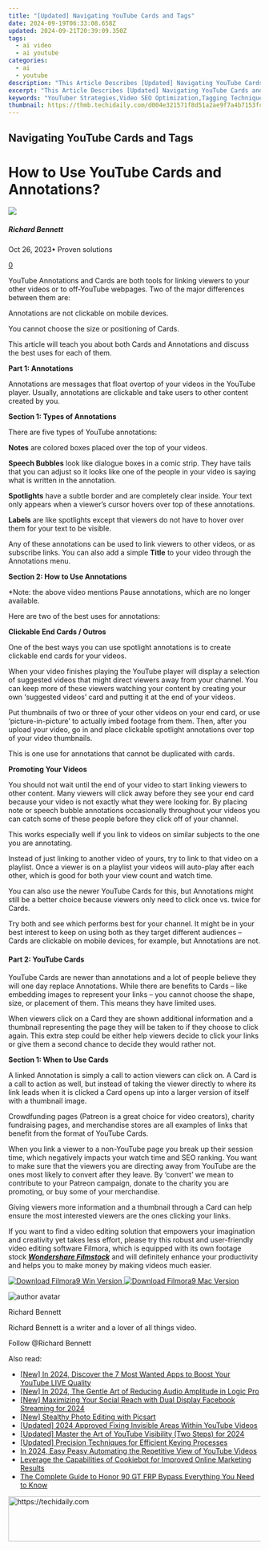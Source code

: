 ```yaml
---
title: "[Updated] Navigating YouTube Cards and Tags"
date: 2024-09-19T06:33:08.658Z
updated: 2024-09-21T20:39:09.350Z
tags:
  - ai video
  - ai youtube
categories:
  - ai
  - youtube
description: "This Article Describes [Updated] Navigating YouTube Cards and Tags"
excerpt: "This Article Describes [Updated] Navigating YouTube Cards and Tags"
keywords: "YouTuber Strategies,Video SEO Optimization,Tagging Techniques,Content Discovery on YouTube,Engaging YouTube Metadata,Cards in Video Marketing,Keywords for YouTube Videos"
thumbnail: https://thmb.techidaily.com/d004e321571f8d51a2ae9f7a4b7153fccec7b768f103127dc57e6f31d9323935.jpg
---
```


## Navigating YouTube Cards and Tags

# How to Use YouTube Cards and Annotations?

![](https://images.wondershare.com/filmora/article-images/richard-bennett.jpg)

##### Richard Bennett

 Oct 26, 2023• Proven solutions

[0](#commentsBoxSeoTemplate)

YouTube Annotations and Cards are both tools for linking viewers to your other videos or to off-YouTube webpages. Two of the major differences between them are:

Annotations are not clickable on mobile devices.

You cannot choose the size or positioning of Cards.

This article will teach you about both Cards and Annotations and discuss the best uses for each of them.

**Part 1: Annotations**

Annotations are messages that float overtop of your videos in the YouTube player. Usually, annotations are clickable and take users to other content created by you.

**Section 1: Types of Annotations**

There are five types of YouTube annotations:

**Notes** are colored boxes placed over the top of your videos.

**Speech Bubbles** look like dialogue boxes in a comic strip. They have tails that you can adjust so it looks like one of the people in your video is saying what is written in the annotation.

**Spotlights** have a subtle border and are completely clear inside. Your text only appears when a viewer’s cursor hovers over top of these annotations.

**Labels** are like spotlights except that viewers do not have to hover over them for your text to be visible.

Any of these annotations can be used to link viewers to other videos, or as subscribe links. You can also add a simple **Title** to your video through the Annotations menu.

**Section 2: How to Use Annotations**

\*Note: the above video mentions Pause annotations, which are no longer available.

Here are two of the best uses for annotations:

**Clickable End Cards / Outros**

One of the best ways you can use spotlight annotations is to create clickable end cards for your videos.

When your video finishes playing the YouTube player will display a selection of suggested videos that might direct viewers away from your channel. You can keep more of these viewers watching your content by creating your own ‘suggested videos’ card and putting it at the end of your videos.

Put thumbnails of two or three of your other videos on your end card, or use ‘picture-in-picture’ to actually imbed footage from them. Then, after you upload your video, go in and place clickable spotlight annotations over top of your video thumbnails.

This is one use for annotations that cannot be duplicated with cards.

**Promoting Your Videos**

You should not wait until the end of your video to start linking viewers to other content. Many viewers will click away before they see your end card because your video is not exactly what they were looking for. By placing note or speech bubble annotations occasionally throughout your videos you can catch some of these people before they click off of your channel.

This works especially well if you link to videos on similar subjects to the one you are annotating.

Instead of just linking to another video of yours, try to link to that video on a playlist. Once a viewer is on a playlist your videos will auto-play after each other, which is good for both your view count and watch time.

You can also use the newer YouTube Cards for this, but Annotations might still be a better choice because viewers only need to click once vs. twice for Cards.

Try both and see which performs best for your channel. It might be in your best interest to keep on using both as they target different audiences – Cards are clickable on mobile devices, for example, but Annotations are not.

#### **Part 2: YouTube Cards**

YouTube Cards are newer than annotations and a lot of people believe they will one day replace Annotations. While there are benefits to Cards – like embedding images to represent your links – you cannot choose the shape, size, or placement of them. This means they have limited uses.

When viewers click on a Card they are shown additional information and a thumbnail representing the page they will be taken to if they choose to click again. This extra step could be either help viewers decide to click your links or give them a second chance to decide they would rather not.

**Section 1: When to Use Cards**

A linked Annotation is simply a call to action viewers can click on. A Card is a call to action as well, but instead of taking the viewer directly to where its link leads when it is clicked a Card opens up into a larger version of itself with a thumbnail image.

Crowdfunding pages (Patreon is a great choice for video creators), charity fundraising pages, and merchandise stores are all examples of links that benefit from the format of YouTube Cards.

When you link a viewer to a non-YouTube page you break up their session time, which negatively impacts your watch time and SEO ranking. You want to make sure that the viewers you are directing away from YouTube are the ones most likely to convert after they leave. By ‘convert’ we mean to contribute to your Patreon campaign, donate to the charity you are promoting, or buy some of your merchandise.

Giving viewers more information and a thumbnail through a Card can help ensure the most interested viewers are the ones clicking your links.

If you want to find a video editing solution that empowers your imagination and creativity yet takes less effort, please try this robust and user-friendly video editing software Filmora, which is equipped with its own footage stock **_[Wondershare Filmstock](https://www.filmstocks.com/?fs%5Fchannel=ws)_** and will definitely enhance your productivity and helps you to make money by making videos much easier.

[![Download Filmora9 Win Version](https://images.wondershare.com/filmora/guide/download-btn-win.jpg) ](https://tools.techidaily.com/wondershare/filmora/download/) [![Download Filmora9 Mac Version](https://images.wondershare.com/filmora/guide/download-btn-mac.jpg) ](https://tools.techidaily.com/wondershare/filmora/download/)

![author avatar](https://images.wondershare.com/filmora/article-images/richard-bennett.jpg)

Richard Bennett

Richard Bennett is a writer and a lover of all things video.

Follow @Richard Bennett

<ins class="adsbygoogle"
     style="display:block"
     data-ad-format="autorelaxed"
     data-ad-client="ca-pub-7571918770474297"
     data-ad-slot="1223367746"></ins>

<ins class="adsbygoogle"
     style="display:block"
     data-ad-client="ca-pub-7571918770474297"
     data-ad-slot="8358498916"
     data-ad-format="auto"
     data-full-width-responsive="true"></ins>

<span class="atpl-alsoreadstyle">Also read:</span>
<div><ul>
<li><a href="https://youtube-tips.techidaily.com/n-2024-discover-the-7-most-wanted-apps-to-boost-your-youtube-live-quality/"><u>[New] In 2024, Discover the 7 Most Wanted Apps to Boost Your YouTube LIVE Quality</u></a></li>
<li><a href="https://article-knowledge.techidaily.com/new-in-2024-the-gentle-art-of-reducing-audio-amplitude-in-logic-pro/"><u>[New] In 2024, The Gentle Art of Reducing Audio Amplitude in Logic Pro</u></a></li>
<li><a href="https://facebook-video-recording.techidaily.com/new-maximizing-your-social-reach-with-dual-display-facebook-streaming-for-2024/"><u>[New] Maximizing Your Social Reach with Dual Display Facebook Streaming for 2024</u></a></li>
<li><a href="https://extra-guidance.techidaily.com/new-stealthy-photo-editing-with-picsart/"><u>[New] Stealthy Photo Editing with Picsart</u></a></li>
<li><a href="https://youtube-tips.techidaily.com/ed-2024-approved-fixing-invisible-areas-within-youtube-videos/"><u>[Updated] 2024 Approved Fixing Invisible Areas Within YouTube Videos</u></a></li>
<li><a href="https://youtube-tips.techidaily.com/ed-master-the-art-of-youtube-visibility-two-steps-for-2024/"><u>[Updated] Master the Art of YouTube Visibility (Two Steps) for 2024</u></a></li>
<li><a href="https://youtube-tips.techidaily.com/ed-precision-techniques-for-efficient-keying-processes/"><u>[Updated] Precision Techniques for Efficient Keying Processes</u></a></li>
<li><a href="https://youtube-lab.techidaily.com/24-easy-peasy-automating-the-repetitive-view-of-youtube-videos/"><u>In 2024, Easy Peasy Automating the Repetitive View of YouTube Videos</u></a></li>
<li><a href="https://data-safeguard.techidaily.com/leverage-the-capabilities-of-cookiebot-for-improved-online-marketing-results/"><u>Leverage the Capabilities of Cookiebot for Improved Online Marketing Results</u></a></li>
<li><a href="https://android-frp.techidaily.com/the-complete-guide-to-honor-90-gt-frp-bypass-everything-you-need-to-know-by-drfone-android/"><u>The Complete Guide to Honor 90 GT FRP Bypass Everything You Need to Know</u></a></li>
</ul></div>

<!-- affiliate ads begin -->
<a href="https://aligracehair.sjv.io/c/5597632/1925549/19272" target="_top" id="1925549">
  <img src="//a.impactradius-go.com/display-ad/19272-1925549" border="0" alt="https://techidaily.com" width="728" height="90"/>
</a>
<img height="0" width="0" src="https://aligracehair.sjv.io/i/5597632/1925549/19272" style="position:absolute;visibility:hidden;" border="0" />
<!-- affiliate ads end -->

